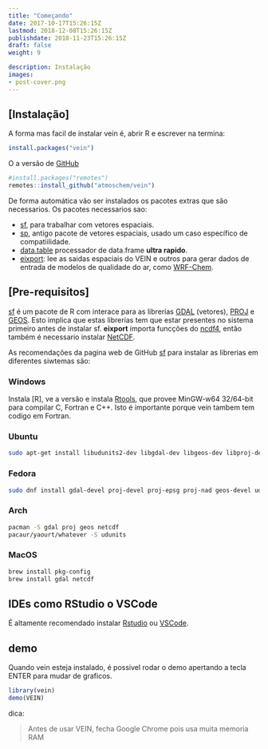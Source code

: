```yaml
---
title: "Começando"
date: 2017-10-17T15:26:15Z
lastmod: 2018-12-08T15:26:15Z
publishdate: 2018-11-23T15:26:15Z
draft: false
weight: 9

description: Instalação
images:
- post-cover.png
---
```



## [Instalação]

A forma mas facil de instalar vein é, abrir R e escrever na termina:

```r
install.packages("vein")
```

O a versão de [GitHub]()

```r
#install.packages("remotes")
remotes::install_github("atmoschem/vein")
```

De forma automática vão ser instalados os pacotes extras que são necessarios. Os pacotes necessarios sao:

- [sf](https://github.com/r-spatial/sf/), para trabalhar com vetores espaciais.
- [sp](https://github.com/edzer/sp/), antigo pacote de vetores espaciais, usado um caso específico de compatiilidade.
- [data.table](https://github.com/Rdatatable/data.table) processador de data.frame **ultra rapido**.
- [eixport](https://github.com/atmoschem/vein/): lee as saidas espaciais do VEIN e outros para gerar dados de entrada de modelos de qualidade do ar, como [WRF-Chem](https://www2.acom.ucar.edu/wrf-chem).

## [Pre-requisitos]

[sf](https://github.com/r-spatial/sf/) é um pacote de R com interace para as librerías [GDAL](http://www.gdal.org/) (vetores), [PROJ](http://proj4.org/) e [GEOS](http://trac.osgeo.org/geos). Esto implica que estas librerías tem que estar presentes no sistema primeiro antes de instalar sf. 
**eixport** importa funcções do [ncdf4](https://CRAN.R-project.org/package=ncdf4), então também é necessario instalar [NetCDF](https://www.unidata.ucar.edu/software/netcdf/).

As recomendações da pagina web de GitHub [sf](https://github.com/r-spatial/sf/) para instalar as librerias em diferentes siwtemas são:

### Windows

Instala [R], ve a versão e instala [Rtools](https://cran.r-project.org/bin/windows/Rtools/), que provee MinGW-w64 32/64-bit para compilar C, Fortran e C++. Isto é importante porque vein tambem tem codigo em Fortran.

### Ubuntu

```bash
sudo apt-get install libudunits2-dev libgdal-dev libgeos-dev libproj-dev libnetcdf-dev
```

### Fedora

```bash
sudo dnf install gdal-devel proj-devel proj-epsg proj-nad geos-devel udunits2-devel netcdf-devel
```

### Arch

```bash
pacman -S gdal proj geos netcdf
pacaur/yaourt/whatever -S udunits
```

### MacOS

```bash
brew install pkg-config
brew install gdal netcdf
```

## IDEs como RStudio o VSCode

É altamente recomendado instalar [Rstudio](https://rstudio.com/) ou [VSCode](https://code.visualstudio.com/).

## demo

Quando vein esteja instalado, é possivel rodar o demo apertando a tecla ENTER para mudar de graficos.

```r
library(vein)
demo(VEIN)
```

dica:

> Antes de usar VEIN, fecha Google Chrome pois usa muita memoria RAM
